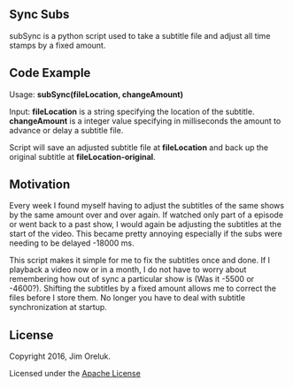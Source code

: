 ## Sync Subs

subSync is a python script used to take a subtitle file and adjust all time stamps by a fixed amount.

## Code Example
Usage: **subSync(fileLocation, changeAmount)**

Input: **fileLocation** is a string specifying the location of the subtitle.  **changeAmount** is a integer value specifying in milliseconds the amount to advance or delay a subtitle file.

Script will save an adjusted subtitle file at **fileLocation** and back up the original subtitle  at **fileLocation-original**. 

## Motivation

Every week I found myself having to adjust the subtitles of the same shows by the same amount over and over again. If watched only part of a episode or went back to a past show, I would again be adjusting the subtitles at the start of the video. This became pretty annoying especially if the subs were needing to be delayed -18000 ms. 

This script makes it simple for me to fix the subtitles once and done. If I playback a video now or in a month, I do not have to worry about remembering how out of sync a particular show is (Was it -5500 or -4600?). Shifting the subtitles by a fixed amount allows me to correct the files before I store them. No longer you have to deal with subtitle synchronization at startup. 

## License

Copyright 2016, Jim Oreluk. 

Licensed under the [Apache License](LICENSE.md)
